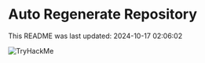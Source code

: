 # Auto Regenerate Repository

This README was last updated: 2024-10-17 02:06:02

 ![TryHackMe](https://tryhackme.com/badge/533634)